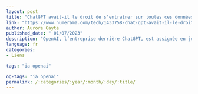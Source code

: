 ```yaml
---
layout: post
title: "ChatGPT avait-il le droit de s'entraîner sur toutes ces données ? la justice va trancher"
link: "https://www.numerama.com/tech/1433758-chat-gpt-avait-il-le-droit-de-sentrainer-sur-toutes-ces-donnees-la-justice-va-trancher.html"
author: Aurore Gayte
published_date: " 01/07/2023"
description: "OpenAI, l’entreprise derrière ChatGPT, est assignée en justice. Une action collective menée par un cabinet d’avocats estime que l’intelligence artificielle n’avait pas le droit de s’entraîner sur des publications en accès libres, comme des articles Wikipedia ou des commentaires sur les réseaux sociaux."
language: fr
categories:
- Liens

tags: "ia openai"

og-tags: "ia openai"
permalink: /:categories/:year/:month/:day/:title/
---
```

